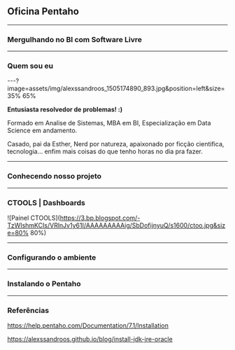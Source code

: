 ## Oficina Pentaho
___
### Mergulhando no BI com Software Livre

---
### Quem sou eu 

<div class="left">
---?image=assets/img/alexssandroos_1505174890_893.jpg&position=left&size=35% 65%
</div>

<div class="right">
<p><b>Entusiasta resolvedor de problemas! :) </b></p>
<p>Formado em Analise de Sistemas, MBA em BI, Especialização em Data Science em andamento.</p> 
<p>Casado, pai da Esther, Nerd por natureza, apaixonado por ficção cientifica, tecnologia... enfim mais coisas do que tenho horas no dia pra fazer.</p>
</div>

---
### Conhecendo nosso projeto

---
### CTOOLS | Dashboards 

![Painel CTOOLS](https://3.bp.blogspot.com/-TzWIshmKCIs/VRlnJv1y61I/AAAAAAAAAig/SbDofijnyuQ/s1600/ctoo.jpg&size=80% 80%) 

--- 
### Configurando o ambiente


--- 
### Instalando o Pentaho

---
### Referências

https://help.pentaho.com/Documentation/7.1/Installation

https://alexssandroos.github.io/blog/install-jdk-jre-oracle
